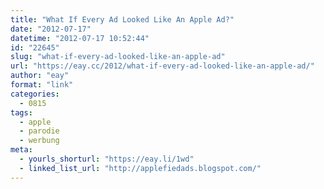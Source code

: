 ```yaml
---
title: "What If Every Ad Looked Like An Apple Ad?"
date: "2012-07-17"
datetime: "2012-07-17 10:52:44"
id: "22645"
slug: "what-if-every-ad-looked-like-an-apple-ad"
url: "https://eay.cc/2012/what-if-every-ad-looked-like-an-apple-ad/"
author: "eay"
format: "link"
categories:
  - 0815
tags:
  - apple
  - parodie
  - werbung
meta:
  - yourls_shorturl: "https://eay.li/1wd"
  - linked_list_url: "http://applefiedads.blogspot.com/"
---
```



